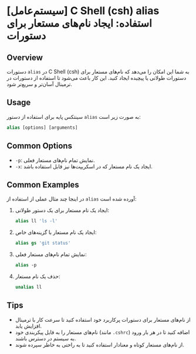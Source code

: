 # [سیستم‌عامل] C Shell (csh) alias استفاده: ایجاد نام‌های مستعار برای دستورات

## Overview
دستورات `alias` در C Shell (csh) به شما این امکان را می‌دهد که نام‌های مستعار برای دستورات طولانی یا پیچیده ایجاد کنید. این کار باعث می‌شود تا استفاده از دستورات در ترمینال آسان‌تر و سریع‌تر شود.

## Usage
سینتکس پایه برای استفاده از دستور `alias` به صورت زیر است:

```csh
alias [options] [arguments]
```

## Common Options
- `-p`: نمایش تمام نام‌های مستعار فعلی.
- `-x`: ایجاد یک نام مستعار که در اسکریپت‌ها نیز قابل استفاده باشد.

## Common Examples
در اینجا چند مثال عملی از استفاده از `alias` آورده شده است:

1. ایجاد یک نام مستعار برای یک دستور طولانی:
   ```csh
   alias ll 'ls -l'
   ```

2. ایجاد یک نام مستعار با گزینه‌های خاص:
   ```csh
   alias gs 'git status'
   ```

3. نمایش تمام نام‌های مستعار فعلی:
   ```csh
   alias -p
   ```

4. حذف یک نام مستعار:
   ```csh
   unalias ll
   ```

## Tips
- از نام‌های مستعار برای دستورات پرکاربرد خود استفاده کنید تا سرعت کار با ترمینال افزایش یابد.
- نام‌های مستعار را به فایل پیکربندی خود (مانند `.cshrc`) اضافه کنید تا در هر بار ورود به سیستم در دسترس باشند.
- از نام‌های مستعار کوتاه و معنادار استفاده کنید تا به راحتی به خاطر سپرده شوند.